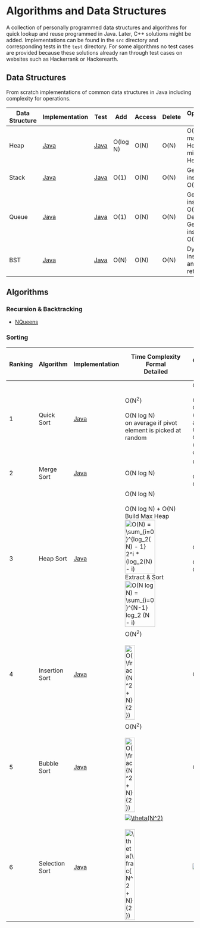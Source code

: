# Algorithms and Data Structures
A collection of personally programmed data structures and algorithms for quick lookup and reuse programmed in Java. Later, C++ solutions might be added.
Implementations can be found in the `src` directory and corresponding tests in the `test` directory.
For some algorithms no test cases are provided because these solutions already ran through test cases on websites such as Hackerrank or Hackerearth.


## Data Structures
From scratch implementations of common data structures in Java including complexity for operations.
<br>

Data Structure | Implementation | Test | Add | Access | Delete | Optimized For
--- | --- | --- | --- | --- | --- | ---
Heap | [Java](src/DataStructures/Heap) | [Java](tests/DataStructures/Heap/ArrayHeapTest.java) | O(log N) | O(N) | O(N) | O(1) Peek <br> max (Max Heap) <br> min (Min Heap)
Stack | [Java](src/DataStructures/Stack) | [Java](tests/DataStructures/Stack/StackTest.java) | O(1) | O(N) | O(N) | Get last inserted O(1)
Queue | [Java](src/DataStructures/Queue) | [Java](tests/DataStructures/Queue/DequeTest.java) | O(1) | O(N) | O(N) | Get first inserted O(1) <br> Deque: Get last inserted O(1)
BST | [Java](src/DataStructures/Trees/BST.java) | [Java](tests/DataStructures/Trees/BSTTest.java) | O(N) | O(N) | O(N) | Dynamic insertion and fast retrieval


## Algorithms

### Recursion & Backtracking
- [NQueens](src/Algorithms/RecursionAndBacktracking/NQueens.java)

### Sorting
Ranking | Algorithm | Implementation | Time Complexity <br> Formal <br> Detailed | Space Complexity <br> Formal <br> Detailed | Stability
--- | --- | --- | --- | --- | --- 
1 | Quick Sort | [Java](src/Algorithms/Sorting/QuickSort.java) | O(N<sup>2</sup>) <br><br> O(N log N) <br> on average if pivot element is picked at random | O(N) <br><br> O(N) + O(log N) (on average) <br> O(N) + O(N-1) (worst case) | Unstable
2 | Merge Sort | [Java](src/Algorithms/Sorting/MergeSort.java) | O(N log N) | O(N) <br><br> O(2N) + O(log N) | Stable
3 | Heap Sort | [Java](src/Algorithms/Sorting/HeapSort.java) | O(N log N) <br><br> O(N log N) + O(N) <br> Build Max Heap <br> <a href="https://www.codecogs.com/eqnedit.php?latex=O(N)&space;=&space;\sum_{i=0}^{log_2(N)&space;-&space;1}&space;2^i&space;*&space;(log_2(N)&space;-&space;i)" target="_blank"><img src="https://latex.codecogs.com/gif.latex?O(N)&space;=&space;\sum_{i=0}^{log_2(N)&space;-&space;1}&space;2^i&space;*&space;(log_2(N)&space;-&space;i)" width="70%" title="O(N) = \sum_{i=0}^{log_2(N) - 1} 2^i * (log_2(N) - i)" /></a> <br> Extract & Sort <br> <a href="https://www.codecogs.com/eqnedit.php?latex=O(N&space;log&space;N)&space;=&space;\sum_{i=0}^{N-1}&space;log_2&space;(N&space;-&space;i)" target="_blank"><img src="https://latex.codecogs.com/gif.latex?O(N&space;log&space;N)&space;=&space;\sum_{i=0}^{N-1}&space;log_2&space;(N&space;-&space;i)" width="70%" title="O(N log N) = \sum_{i=0}^{N-1} log_2 (N - i)" /></a> | O(N) <br><br> O(N) + O(log N) | Unstable
4 | Insertion Sort | [Java](src/Algorithms/Sorting/InsertionSort.java) | O(N<sup>2</sup>) <br><br> <a href="https://www.codecogs.com/eqnedit.php?latex=O(\frac{N^2&space;&plus;&space;N}{2})" target="_blank"><img src="https://latex.codecogs.com/gif.latex?O(\frac{N^2&space;&plus;&space;N}{2})" width="40%" title="O(\frac{N^2 + N}{2})" /></a> | O(N) | Stable
5 | Bubble Sort | [Java](src/Algorithms/Sorting/BubbleSort.java) | O(N<sup>2</sup>) <br><br> <a href="https://www.codecogs.com/eqnedit.php?latex=O(\frac{N^2&space;&plus;&space;N}{2})" target="_blank"><img src="https://latex.codecogs.com/gif.latex?O(\frac{N^2&space;&plus;&space;N}{2})" width="40%" title="O(\frac{N^2 + N}{2})" /></a> | O(N) | Stable
6 | Selection Sort | [Java](src/Algorithms/Sorting/SelectionSort.java) | <a href="https://www.codecogs.com/eqnedit.php?latex=\theta(N^2)" target="_blank"><img src="https://latex.codecogs.com/gif.latex?\theta(N^2)" title="\theta(N^2)" /></a> <br><br> <a href="https://www.codecogs.com/eqnedit.php?latex=\theta(\frac{N^2&space;&plus;&space;N}{2})" target="_blank"><img src="https://latex.codecogs.com/gif.latex?\theta(\frac{N^2&space;&plus;&space;N}{2})" width="40%" title="\theta(\frac{N^2 + N}{2})" /></a> | <a href="https://www.codecogs.com/eqnedit.php?latex=\theta(N)" target="_blank"><img src="https://latex.codecogs.com/gif.latex?\theta(N)" title="\theta(N)" /></a> | Stable

